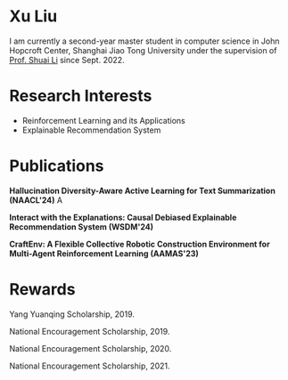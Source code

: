 # Xu Liu

I am currently a second-year master student in computer science in John Hopcroft Center, Shanghai Jiao Tong University under the supervision of [Prof. Shuai Li](https://shuaili8.github.io/) since Sept. 2022.

# Research Interests

- Reinforcement Learning and its Applications
- Explainable Recommendation System

# Publications

**Hallucination Diversity-Aware Active Learning for Text Summarization (NAACL'24)**
A

**Interact with the Explanations: Causal Debiased Explainable Recommendation System (WSDM'24)**

**CraftEnv: A Flexible Collective Robotic Construction Environment for Multi-Agent Reinforcement Learning (AAMAS'23)**

# Rewards

Yang Yuanqing Scholarship, 2019.

National Encouragement Scholarship, 2019.

National Encouragement Scholarship, 2020.

National Encouragement Scholarship, 2021.

